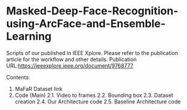 # Masked-Deep-Face-Recognition-using-ArcFace-and-Ensemble-Learning

Scripts of our published in IEEE Xplore. Please refer to the publication article for the workflow and other details. 
Publication URL:https://ieeexplore.ieee.org/document/9768777 

Contents:
1. MaFaR Dataset link
2. Code (Main)
  2.1. Video to frames
  2.2. Bounding box 
  2.3. Dataset creation
  2.4. Our Architecture code
  2.5. Baseline Architecture code  
